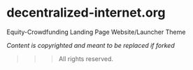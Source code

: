 # decentralized-internet.org

Equity-Crowdfunding Landing Page Website/Launcher Theme

*Content is copyrighted and meant to be replaced if forked*

>>> All rights reserved. 
